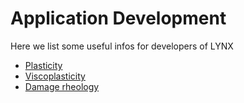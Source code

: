 # Application Development

Here we list some useful infos for developers of LYNX

- [Plasticity](application_development/plasticity.md)
- [Viscoplasticity](application_development/viscoplasticity.md)
- [Damage rheology](application_development/damage_rheology.md)